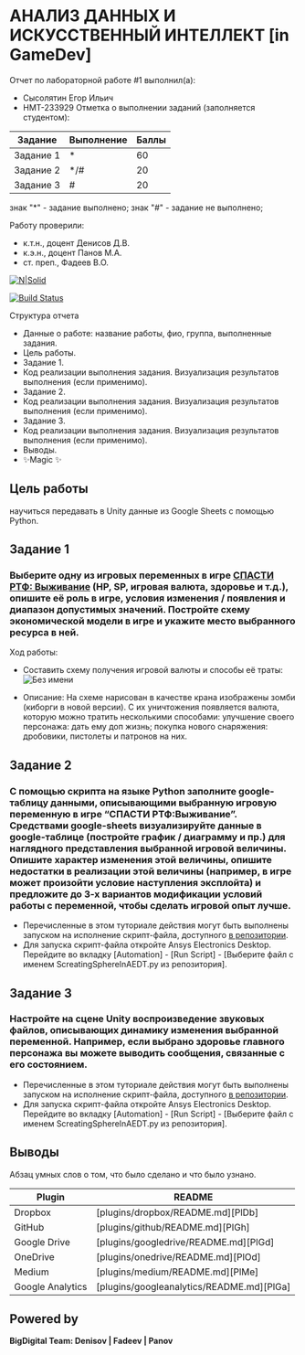 # АНАЛИЗ ДАННЫХ И ИСКУССТВЕННЫЙ ИНТЕЛЛЕКТ [in GameDev]
Отчет по лабораторной работе #1 выполнил(а):
- Сысолятин Егор Ильич
- НМТ-233929
Отметка о выполнении заданий (заполняется студентом):

| Задание | Выполнение | Баллы |
| ------ | ------ | ------ |
| Задание 1 | *   | 60 |
| Задание 2 | */# | 20 |
| Задание 3 | #   | 20 |

знак "*" - задание выполнено; знак "#" - задание не выполнено;

Работу проверили:
- к.т.н., доцент Денисов Д.В.
- к.э.н., доцент Панов М.А.
- ст. преп., Фадеев В.О.

[![N|Solid](https://cldup.com/dTxpPi9lDf.thumb.png)](https://nodesource.com/products/nsolid)

[![Build Status](https://travis-ci.org/joemccann/dillinger.svg?branch=master)](https://travis-ci.org/joemccann/dillinger)

Структура отчета

- Данные о работе: название работы, фио, группа, выполненные задания.
- Цель работы.
- Задание 1.
- Код реализации выполнения задания. Визуализация результатов выполнения (если применимо).
- Задание 2.
- Код реализации выполнения задания. Визуализация результатов выполнения (если применимо).
- Задание 3.
- Код реализации выполнения задания. Визуализация результатов выполнения (если применимо).
- Выводы.
- ✨Magic ✨

## Цель работы
научиться передавать в Unity данные из Google Sheets с помощью Python.

## Задание 1
### Выберите одну из игровых переменных в игре [СПАСТИ РТФ: Выживание](https://yandex.ru/games/app/228646?draft=true&lang=ru) (HP, SP, игровая валюта, здоровье и т.д.), опишите её роль в игре, условия изменения / появления и диапазон допустимых значений. Постройте схему экономической модели в игре и укажите место выбранного ресурса в ней.
Ход работы:
- Составить схему получения игровой валюты и способы её траты:
![Без имени](https://github.com/user-attachments/assets/c9036a00-cbca-4eeb-bfef-60d64aefa5db)

- Описание:
На схеме нарисован в качестве крана изображены зомби (киборги в новой версии). С их уничтожения появляется валюта, которую можно тратить несколькими способами: улучшение своего персонажа: дать ему доп жизнь; покупка нового снаряжения: дробовики, пистолеты и патронов на них.


## Задание 2
### С помощью скрипта на языке Python заполните google-таблицу данными, описывающими выбранную игровую переменную в игре “СПАСТИ РТФ:Выживание”. Средствами google-sheets визуализируйте данные в google-таблице (постройте график / диаграмму и пр.) для наглядного представления выбранной игровой величины. Опишите характер изменения этой величины, опишите недостатки в реализации этой величины (например, в игре может произойти условие наступления эксплойта) и предложите до 3-х вариантов модификации условий работы с переменной, чтобы сделать игровой опыт лучше.

- Перечисленные в этом туториале действия могут быть выполнены запуском на исполнение скрипт-файла, доступного [в репозитории](https://github.com/Den1sovDm1triy/hfss-scripting/blob/main/ScreatingSphereInAEDT.py).
- Для запуска скрипт-файла откройте Ansys Electronics Desktop. Перейдите во вкладку [Automation] - [Run Script] - [Выберите файл с именем ScreatingSphereInAEDT.py из репозитория].


## Задание 3
### Настройте на сцене Unity воспроизведение звуковых файлов, описывающих динамику изменения выбранной переменной. Например, если выбрано здоровье главного персонажа вы можете выводить сообщения, связанные с его состоянием.

- Перечисленные в этом туториале действия могут быть выполнены запуском на исполнение скрипт-файла, доступного [в репозитории](https://github.com/Den1sovDm1triy/hfss-scripting/blob/main/ScreatingSphereInAEDT.py).
- Для запуска скрипт-файла откройте Ansys Electronics Desktop. Перейдите во вкладку [Automation] - [Run Script] - [Выберите файл с именем ScreatingSphereInAEDT.py из репозитория].


## Выводы

Абзац умных слов о том, что было сделано и что было узнано.

| Plugin | README |
| ------ | ------ |
| Dropbox | [plugins/dropbox/README.md][PlDb] |
| GitHub | [plugins/github/README.md][PlGh] |
| Google Drive | [plugins/googledrive/README.md][PlGd] |
| OneDrive | [plugins/onedrive/README.md][PlOd] |
| Medium | [plugins/medium/README.md][PlMe] |
| Google Analytics | [plugins/googleanalytics/README.md][PlGa] |

## Powered by

**BigDigital Team: Denisov | Fadeev | Panov**
